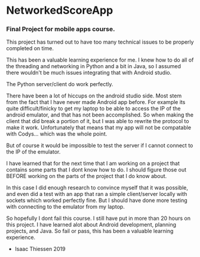 # NetworkedScoreApp

### Final Project for mobile apps course.

This project has turned out to have too many technical issues to be properly completed on time.

This has been a valuable learning experience for me. I knew how to do all of the threading and
networking in Python and a bit in Java, so I assumed there wouldn't be much issues integrating that
with Android studio.

The Python server/client do work perfectly.

There have been a lot of hiccups on the android studio side. Most stem from the fact that I have
never made Android app before. For example its quite difficult/finicky to get my laptop to be able
to access the IP of the android emulator, and that has not been accomplished. So when making the
client that did break a portion of it, but I was able to rewrite the protocol to make it work.
Unfortunately that means that my app will not be compatable with  Codys... which was the whole point.

But of course it would be impossible to test the server if I cannot connect to the IP of the emulator.

I have learned that for the next time that I am working on a project that contains some parts that
I dont know how to do. I should figure those out BEFORE working on the parts of the project that I
do know about.

In this case I did enough research to convince myself that it was possible, and even did a test with
an app that ran a simple client/server locally with sockets which worked perfectly fine. But I should
have done more testing with connecting to the emulator from my laptop.

So hopefully I dont fail this course. I still have put in more than 20 hours on this project.
I have learned alot about Android development, planning projects, and Java. So fail or pass, this
has been a valuable learning experience.

- Isaac Thiessen 2019
